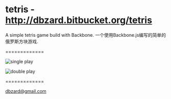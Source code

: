 tetris - http://dbzard.bitbucket.org/tetris
=============

A simple tetris game build with Backbone. 一个使用Backbone.js编写的简单的俄罗斯方块游戏.

=============

![single play](https://bitbucket.org/dbzard/tetris/raw/ae2ecdebcd8a014ee7a77e85b9cb2cf10573de4a/screenshots/single.jpg)


![double play](https://bitbucket.org/dbzard/tetris/raw/ae2ecdebcd8a014ee7a77e85b9cb2cf10573de4a/screenshots/double.jpg)

=============

dbzard@gmail.com